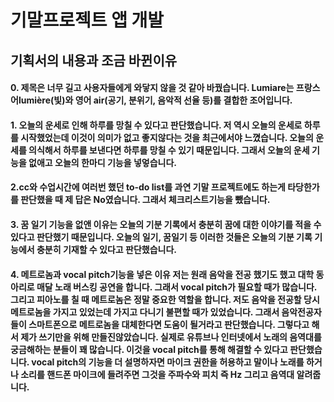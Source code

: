 # 기말프로젝트 앱 개발

## 기획서의 내용과 조금 바뀐이유
#### 0. 제목은 너무 길고 사용자들에게 와닿지 않을 것 같아 바꿨습니다. Lumiare는 프랑스어lumière(빛)와 영어 air(공기, 분위기, 음악적 선율 등)를 결합한 조어입니다.
#### 1. 오늘의 운세로 인해 하루를 망칠 수 있다고 판단했습니다. 저 역시 오늘의 운세로 하루를 시작했었는데 이것이 의미가 없고 좋지않다는 것을 최근에서야 느꼈습니다. 오늘의 운세를 의식해서 하루를 보낸다면 하루를 망칠 수 있기 때문입니다. 그래서 오늘의 운세 기능을 없애고 오늘의 한마디 기능을 넣엏습니다.
#### 2.cc와 수업시간에 여러번 했던 to-do list를 과연 기말 프로젝트에도 하는게 타당한가를 판단했을 때 제 답은 No였습니다. 그래서 체크리스트기능을 뺐습니다.
#### 3. 꿈 일기 기능을 없앤 이유는 오늘의 기분 기록에서 충분히 꿈에 대한 이야기를 적을 수 있다고 판단했기 때문입니다. 오늘의 일기, 꿈일기 등 이러한 것들은 오늘의 기분 기록 기능에서 충분히 기재할 수 있다고 판단했습니다.
#### 4. 메트로놈과 vocal pitch기능을 넣은 이유 저는 원래 음악을 전공 했기도 했고 대학 동아리로 매달 노래 버스킹 공연을 합니다. 그래서 vocal pitch가 필요할 때가 많습니다. 그리고 피아노를 칠 때 메트로놈은 정말 중요한 역할을 합니다. 저도 음악을 전공할 당시 메트로놈을 가지고 있었는데 가지고 다니기 불편할 때가 있었습니다. 그래서 음악전공자들이 스마트폰으로 메트로놈을 대체한다면 도움이 될거라고 판단했습니다. 그렇다고 해서 제가 쓰기만을 위해 만들진않았습니다. 실제로 유튜브나 인터넷에서 노래의 음역대를 궁금해하는 분들이 꽤 많습니다. 이것을 vocal pitch를 통해 해결할 수 있다고 판단했습니다. vocal pitch의 기능을 더 설명하자면 마이크 권한을 허용하고 말이나 노래를 하거나 소리를 핸드폰 마이크에 들려주면 그것을 주파수와 피치 즉 Hz 그리고 음역대 알려줍니다.
